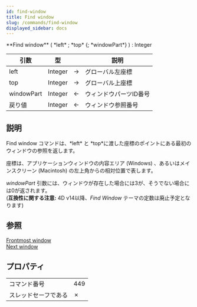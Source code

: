 ```yaml
---
id: find-window
title: Find window
slug: /commands/find-window
displayed_sidebar: docs
---
```


<!--REF #_command_.Find window.Syntax-->**Find window** ( *left* ; *top* {; *windowPart*} ) : Integer<!-- END REF-->
<!--REF #_command_.Find window.Params-->
| 引数 | 型 |  | 説明 |
| --- | --- | --- | --- |
| left | Integer | &#8594;  | グローバル左座標 |
| top | Integer | &#8594;  | グローバル上座標 |
| windowPart | Integer | &#8592; | ウィンドウパーツID番号 |
| 戻り値 | Integer | &#8592; | ウィンドウ参照番号 |

<!-- END REF-->

## 説明 

<!--REF #_command_.Find window.Summary-->Find window コマンドは、*left* と *top*に渡した座標のポイントにある最初のウィンドウの参照を返します。<!-- END REF-->

座標は、アプリケーションウィンドウの内容エリア (Windows) 、あるいはメインスクリーン (Macintosh) の左上角からの相対位置で表します。

*windowPart* 引数には、ウィンドウが存在した場合には3が、そうでない場合には0が返されます。  
(**互換性に関する注意:** 4D v14以降、*Find Window* テーマの定数は廃止予定となります)

## 参照 

[Frontmost window](frontmost-window.md)  
[Next window](next-window.md)  

## プロパティ

|  |  |
| --- | --- |
| コマンド番号 | 449 |
| スレッドセーフである | &cross; |


